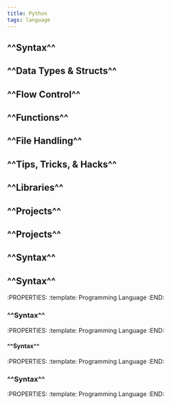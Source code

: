 ```yaml
---
title: Python
tags: language
---
```


## ^^Syntax^^
## ^^Data Types & Structs^^
## ^^Flow Control^^
## ^^Functions^^
## ^^File Handling^^
## ^^Tips, Tricks, & Hacks^^
## ^^Libraries^^
## ^^Projects^^
##
## ^^Projects^^
##
## ^^Syntax^^
##
## ^^Syntax^^
:PROPERTIES:
:template: Programming Language
:END:
###
### ^^Syntax^^
:PROPERTIES:
:template: Programming Language
:END:
#### ^^Syntax^^
:PROPERTIES:
:template: Programming Language
:END:
### ^^Syntax^^
:PROPERTIES:
:template: Programming Language
:END:
